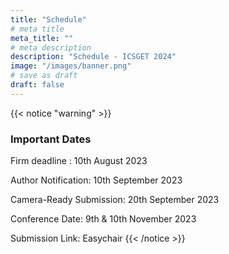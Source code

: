 ```yaml
---
title: "Schedule"
# meta title
meta_title: ""
# meta description
description: "Schedule - ICSGET 2024"
image: "/images/banner.png"
# save as draft
draft: false
---
```

{{< notice "warning" >}}
### Important Dates
Firm deadline : 10th August 2023

Author Notification: 10th September 2023

Camera-Ready Submission: 20th September 2023

Conference Date: 9th & 10th November 2023

Submission Link: Easychair
{{< /notice >}}

